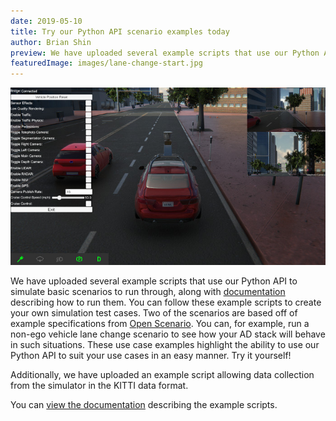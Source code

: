 ```yaml
---
date: 2019-05-10
title: Try our Python API scenario examples today
author: Brian Shin
preview: We have uploaded several example scripts that use our Python API to simulate basic scenarios to run through - try it yourself!
featuredImage: images/lane-change-start.jpg
---
```


![Lance changing](images/lane-change-start.jpg)

We have uploaded several example scripts that use our Python API to simulate basic scenarios to run through, along with [documentation](https://www.lgsvlsimulator.com/docs/api-example-descriptions/) describing how to run them. You can follow these example scripts to create your own simulation test cases. Two of the scenarios are based off of example specifications from [Open Scenario](http://www.openscenario.org/download.html). You can, for example, run a non-ego vehicle lane change scenario to see how your AD stack will behave in such situations. These use case examples highlight the ability to use our Python API to suit your use cases in an easy manner. Try it yourself!

Additionally, we have uploaded an example script allowing data collection from the simulator in the KITTI data format.

You can [view the documentation](https://www.lgsvlsimulator.com/docs/api-example-descriptions/) describing the example scripts.
